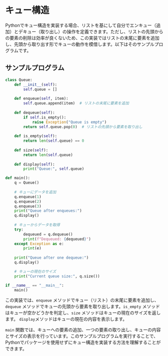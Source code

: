 # キュー構造

Pythonでキュー構造を実装する場合、リストを基にして自分でエンキュー（追加）とデキュー（取り出し）の操作を定義できます。ただし、リストの先頭からの要素の削除は効率が良くないため、この実装ではリストの末尾に要素を追加し、先頭から取り出す形でキューの動作を模借します。以下はそのサンプルプログラムです。

## サンプルプログラム
```python
class Queue:
    def __init__(self):
        self.queue = []
    
    def enqueue(self, item):
        self.queue.append(item)  # リストの末尾に要素を追加
    
    def dequeue(self):
        if self.is_empty():
            raise Exception("Queue is empty")
        return self.queue.pop(0)  # リストの先頭から要素を取り出し
    
    def is_empty(self):
        return len(self.queue) == 0
    
    def size(self):
        return len(self.queue)
    
    def display(self):
        print("Queue:", self.queue)

def main():
    q = Queue()
    
    # キューにデータを追加
    q.enqueue(1)
    q.enqueue(2)
    q.enqueue(3)
    print("Queue after enqueues:")
    q.display()
    
    # キューからデータを取得
    try:
        dequeued = q.dequeue()
        print(f"Dequeued: {dequeued}")
    except Exception as e:
        print(e)
    
    print("Queue after one dequeue:")
    q.display()

    # キューの現在のサイズ
    print("Current queue size:", q.size())

if __name__ == "__main__":
    main()
```

この実装では、`enqueue` メソッドでキュー（リスト）の末尾に要素を追加し、`dequeue` メソッドでキューの先頭から要素を取り出します。`is_empty` メソッドはキューが空かどうかを判定し、`size` メソッドはキューの現在のサイズを返します。 `display`メソッドはキューの現在の内容を表示します。

`main` 関数では、キューへの要素の追加、一つの要素の取り出し、キューの内容とサイズの表示を行っています。このサンプルプログラムを実行することで、Pythonでパッケージを使用せずにキュー構造を実装する方法を理解することができます。

